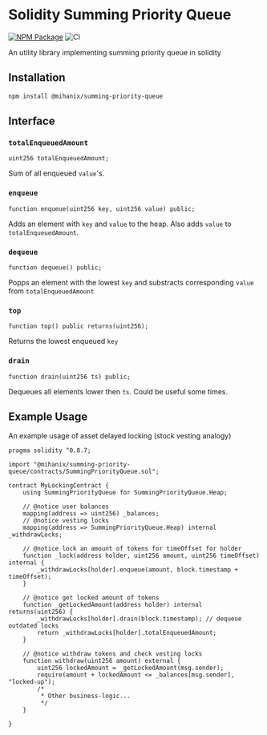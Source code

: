 # Solidity Summing Priority Queue

[![NPM Package](https://img.shields.io/npm/v/@mihanix/summing-priority-queue.svg?style=flat-square)](https://www.npmjs.com/package/@mihanix/summing-priority-queue)
![CI](https://github.com/MihanixA/SummingPriorityQueue/actions/workflows/ci.yml/badge.svg)

An utility library implementing summing priority queue in solidity

## Installation

```bash
npm install @mihanix/summing-priority-queue
```

## Interface


### `totalEnqueuedAmount`

```solidity
uint256 totalEnqueuedAmount;
```

Sum of all enqueued `value`'s.

### `enqueue`

```solidity
function enqueue(uint256 key, uint256 value) public;
```

Adds an element with `key` and `value` to the heap.
Also adds `value` to `totalEnqueuedAmount`.

### `dequeue`

```solidity
function dequeue() public;
```

Popps an element with the lowest `key` and substracts corresponding `value` from `totalEnqueuedAmount`

### `top` 

```solidity
function top() public returns(uint256);
```

Returns the lowest enqueued `key` 

### `drain`

```solidity
function drain(uint256 ts) public;
```

Dequeues all elements lower then `ts`. Could be useful some times.

## Example Usage

An example usage of asset delayed locking (stock vesting analogy)

```solidity
pragma solidity ^0.8.7;

import "@mihanix/summing-priority-queue/contracts/SummingPriorityQueue.sol";

contract MyLockingContract {
    using SummingPriorityQueue for SummingPriorityQueue.Heap;

    // @notice user balances
    mapping(address => uint256) _balances;
    // @notice vesting locks
    mapping(address => SummingPriorityQueue.Heap) internal _withdrawLocks;

    // @notice lock an amount of tokens for timeOffset for holder 
    function _lock(address holder, uint256 amount, uint256 timeOffset) internal {
        _withdrawLocks[holder].enqueue(amount, block.timestamp + timeOffset);
    }

    // @notice get locked amount of tokens
    function _getLockedAmount(address holder) internal returns(uint256) {
        _withdrawLocks[holder].drain(block.timestamp); // dequeue outdated locks 
        return _withdrawLocks[holder].totalEnqueuedAmount;
    }

    // @notice withdraw tokens and check vesting locks
    function withdraw(uint256 amount) external {
        uint256 lockedAmount = _getLockedAmount(msg.sender);
        require(amount + lockedAmount <= _balances[msg.sender], "locked-up");
        /* 
         * Other business-logic...
         */
    }

}
```
